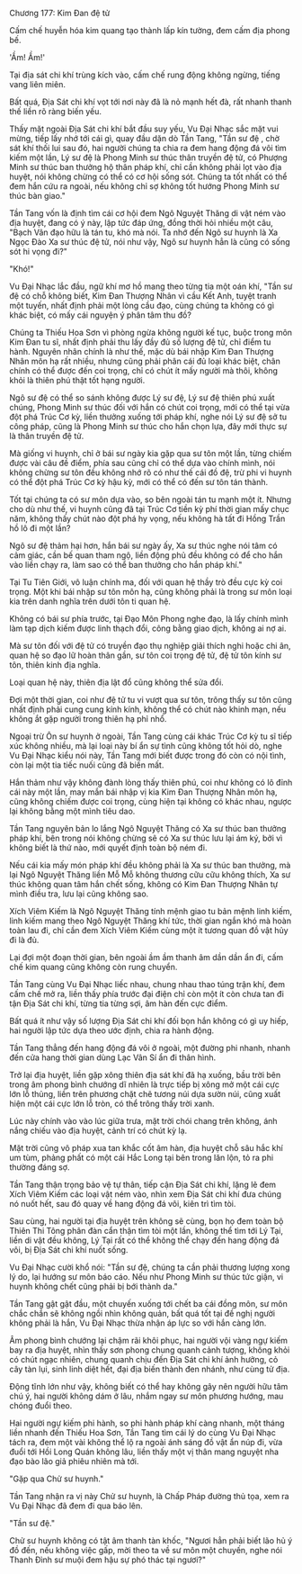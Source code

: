 




Chương 177: Kim Đan đệ tử


Cấm chế huyễn hóa kim quang tạo thành lấp kín tường, đem cấm địa phong bế.

'Ầm! Ầm!'

Tại địa sát chi khí trùng kích vào, cấm chế rung động không ngừng, tiếng vang liên miên.

Bất quá, Địa Sát chi khí vọt tới nơi này đã là nỏ mạnh hết đà, rất nhanh thanh thế liền rõ ràng biến yếu.

Thấy mặt ngoài Địa Sát chi khí bắt đầu suy yếu, Vu Đại Nhạc sắc mặt vui mừng, tiếp lấy nhớ tới cái gì, quay đầu dặn dò Tần Tang, "Tần sư đệ , chờ sát khí thối lui sau đó, hai người chúng ta chia ra đem hang động đá vôi tìm kiếm một lần, Lý sư đệ là Phong Minh sư thúc thân truyền đệ tử, có Phượng Minh sư thúc ban thưởng hộ thân pháp khí, chỉ cần không phải lọt vào địa huyệt, nói không chừng có thể có cơ hội sống sót. Chúng ta tốt nhất có thể đem hắn cứu ra ngoài, nếu không chỉ sợ không tốt hướng Phong Minh sư thúc bàn giao."

Tần Tang vốn là định tìm cái cơ hội đem Ngô Nguyệt Thăng di vật ném vào địa huyệt, đang có ý này, lập tức đáp ứng, đồng thời hỏi nhiều một câu, "Bạch Vân đạo hữu là tán tu, khó mà nói. Ta nhớ đến Ngô sư huynh là Xa Ngọc Đào Xa sư thúc đệ tử, nói như vậy, Ngô sư huynh hẳn là cũng có sống sót hi vọng đi?"

"Khó!"

Vu Đại Nhạc lắc đầu, ngữ khí mơ hồ mang theo từng tia một oán khí, "Tần sư đệ có chỗ không biết, Kim Đan Thượng Nhân vì cầu Kết Anh, tuyệt tranh một tuyến, nhất định phải một lòng cầu đạo, cùng chúng ta không có gì khác biệt, có mấy cái nguyện ý phân tâm thu đồ?

Chúng ta Thiếu Hoa Sơn vì phòng ngừa không người kế tục, buộc trong môn Kim Đan tu sĩ, nhất định phải thu lấy đầy đủ số lượng đệ tử, chỉ điểm tu hành. Nguyên nhân chính là như thế, mặc dù bái nhập Kim Đan Thượng Nhân môn hạ rất nhiều, nhưng cũng phải phân cái đủ loại khác biệt, chân chính có thể được đến coi trọng, chỉ có chút ít mấy người mà thôi, không khỏi là thiên phú thật tốt hạng người.

Ngô sư đệ có thể so sánh không được Lý sư đệ, Lý sư đệ thiên phú xuất chúng, Phong Minh sư thúc đối với hắn có chút coi trọng, mới có thể tại vừa đột phá Trúc Cơ kỳ, liền thưởng xuống tới pháp khí, nghe nói Lý sư đệ sở tu công pháp, cũng là Phong Minh sư thúc cho hắn chọn lựa, đây mới thực sự là thân truyền đệ tử.

Mà giống vi huynh, chỉ ở bái sư ngày kia gặp qua sư tôn một lần, từng chiếm được vài câu đề điểm, phía sau cũng chỉ có thể dựa vào chính mình, nói không chừng sư tôn đều không nhớ rõ có như thế cái đồ đệ, trừ phi vi huynh có thể đột phá Trúc Cơ kỳ hậu kỳ, mới có thể có đến sư tôn tán thành.

Tốt tại chúng ta có sư môn dựa vào, so bên ngoài tán tu mạnh một ít. Nhưng cho dù như thế, vi huynh cũng đã tại Trúc Cơ tiền kỳ phí thời gian mấy chục năm, không thấy chút nào đột phá hy vọng, nếu không hà tất đi Hồng Trần hồ lô đi một lần?

Ngô sư đệ thảm hại hơn, hắn bái sư ngày ấy, Xa sư thúc nghe nói tâm có cảm giác, cần bế quan tham ngộ, liền động phủ đều không có để cho hắn vào liền chạy ra, làm sao có thể ban thưởng cho hắn pháp khí."

Tại Tu Tiên Giới, vô luận chính ma, đối với quan hệ thầy trò đều cực kỳ coi trọng. Một khi bái nhập sư tôn môn hạ, cũng không phải là trong sư môn loại kia trên danh nghĩa trên dưới tôn ti quan hệ.

Không có bái sư phía trước, tại Đạo Môn Phong nghe đạo, là lấy chính mình làm tạp dịch kiếm được linh thạch đổi, công bằng giao dịch, không ai nợ ai.

Mà sư tôn đối với đệ tử có truyền đạo thụ nghiệp giải thích nghi hoặc chi ân, quan hệ so đạo lữ hoàn thân gần, sư tôn coi trọng đệ tử, đệ tử tôn kính sư tôn, thiên kinh địa nghĩa.

Loại quan hệ này, thiên địa lật đổ cũng không thể sửa đổi.

Đợi một thời gian, coi như đệ tử tu vi vượt qua sư tôn, trông thấy sư tôn cũng nhất định phải cung cung kính kính, không thể có chút nào khinh mạn, nếu không ắt gặp người trong thiên hạ phỉ nhổ.

Ngoại trừ Ôn sư huynh ở ngoài, Tần Tang cùng cái khác Trúc Cơ kỳ tu sĩ tiếp xúc không nhiều, mà lại loại này bí ẩn sự tình cũng không tốt hỏi dò, nghe Vu Đại Nhạc kiểu nói này, Tần Tang mới biết được trong đó còn có nội tình, còn lại một tia tiếc nuối cũng đã biến mất.

Hắn thảm như vậy không đành lòng thấy thiên phú, coi như không có lô đỉnh cái này một lần, may mắn bái nhập vị kia Kim Đan Thượng Nhân môn hạ, cũng không chiếm được coi trọng, cùng hiện tại không có khác nhau, ngược lại không bằng một mình tiêu dao.

Tần Tang nguyên bản lo lắng Ngô Nguyệt Thăng có Xa sư thúc ban thưởng pháp khí, bên trong nói không chừng sẽ có Xa sư thúc lưu lại ám ký, bởi vì không biết là thứ nào, mới quyết định toàn bộ ném đi.

Nếu cái kia mấy món pháp khí đều không phải là Xa sư thúc ban thưởng, mà lại Ngô Nguyệt Thăng liền Mỗ Mỗ không thương cữu cữu không thích, Xa sư thúc không quan tâm hắn chết sống, không có Kim Đan Thượng Nhân tự mình điều tra, lưu lại cũng không sao.

Xích Viêm Kiếm là Ngô Nguyệt Thăng tính mệnh giao tu bản mệnh linh kiếm, linh kiếm mang theo Ngô Nguyệt Thăng khí tức, thời gian ngắn khó mà hoàn toàn lau đi, chỉ cần đem Xích Viêm Kiếm cùng một ít tương quan đồ vật hủy đi là đủ.

Lại đợi một đoạn thời gian, bên ngoài ầm ầm thanh âm dần dần ẩn đi, cấm chế kim quang cũng không còn rung chuyển.

Tần Tang cùng Vu Đại Nhạc liếc nhau, chung nhau thao túng trận khí, đem cấm chế mở ra, liền thấy phía trước đại điện chỉ còn một ít còn chưa tan đi tận Địa Sát chi khí, từng tia từng sợi, âm hàn đến cực điểm.

Bất quá ít như vậy số lượng Địa Sát chi khí đối bọn hắn không có gì uy hiếp, hai người lập tức dựa theo ước định, chia ra hành động.

Tần Tang thẳng đến hang động đá vôi ở ngoài, một đường phi nhanh, nhanh đến cửa hang thời gian dùng Lạc Vân Sí ẩn đi thân hình.

Trở lại địa huyệt, liền gặp xông thiên địa sát khí đã hạ xuống, bầu trời bên trong âm phong bình chướng dĩ nhiên là trực tiếp bị xông mở một cái cực lớn lỗ thủng, liền trên phương chặt chẽ tương núi dựa sườn núi, cũng xuất hiện một cái cực lớn lỗ tròn, có thể trông thấy trời xanh.

Lúc này chính vào vào lúc giữa trưa, mặt trời chói chang trên không, ánh nắng chiếu vào địa huyệt, cảnh trí có chút kỳ lạ.

Mặt trời cũng vô pháp xua tan khắc cốt âm hàn, địa huyệt chỗ sâu hắc khí um tùm, phảng phất có một cái Hắc Long tại bên trong lăn lộn, tỏ ra phi thường đáng sợ.

Tần Tang thận trọng bảo vệ tự thân, tiếp cận Địa Sát chi khí, lặng lẽ đem Xích Viêm Kiếm các loại vật ném vào, nhìn xem Địa Sát chi khí đưa chúng nó nuốt hết, sau đó quay về hang động đá vôi, kiên trì tìm tòi.

Sau cùng, hai người tại địa huyệt trên không sẽ cùng, bọn họ đem toàn bộ Thiên Thi Tông phân đàn cẩn thận tìm tòi một lần, không thể tìm tới Lý Tại, liền di vật đều không, Lý Tại rất có thể không thể chạy đến hang động đá vôi, bị Địa Sát chi khí nuốt sống.

Vu Đại Nhạc cười khổ nói: "Tần sư đệ, chúng ta cần phải thương lượng xong lý do, lại hướng sư môn báo cáo. Nếu như Phong Minh sư thúc tức giận, vi huynh không chết cũng phải bị bới thành da."

Tần Tang gật gật đầu, một chuyến xuống tới chết ba cái đồng môn, sư môn chắc chắn sẽ không ngồi nhìn không quản, bất quá tốt tại đề nghị người không phải là hắn, Vu Đại Nhạc thừa nhận áp lực so với hắn càng lớn.

Âm phong bình chướng lại chậm rãi khôi phục, hai người vội vàng ngự kiếm bay ra địa huyệt, nhìn thấy sơn phong chung quanh cảnh tượng, không khỏi có chút ngạc nhiên, chung quanh chịu đến Địa Sát chi khí ảnh hưởng, cỏ cây tàn lụi, sinh linh diệt hết, đại địa biến thành đen nhánh, như cùng tử địa.

Động tĩnh lớn như vậy, không biết có thể hay không gây nên người hữu tâm chú ý, hai người không dám ở lâu, nhắm ngay sư môn phương hướng, mau chóng đuổi theo.

Hai người ngự kiếm phi hành, so phi hành pháp khí càng nhanh, một tháng liền nhanh đến Thiếu Hoa Sơn, Tần Tang tìm cái lý do cùng Vu Đại Nhạc tách ra, đem một vài không thể lộ ra ngoài ánh sáng đồ vật ẩn núp đi, vừa đuổi tới Hồi Long Quán không lâu, liền thấy một vị thân mang nguyệt nha đạo bào lão giả phiêu nhiên mà tới.

"Gặp qua Chử sư huynh."

Tần Tang nhận ra vị này Chử sư huynh, là Chấp Pháp đường thủ tọa, xem ra Vu Đại Nhạc đã đem đi qua báo lên.

"Tần sư đệ."

Chử sư huynh không có tật âm thanh tàn khốc, "Ngươi hẳn phải biết lão hủ ý đồ đến, nếu không việc gấp, mời theo ta về sư môn một chuyến, nghe nói Thanh Đình sư muội đem hậu sự phó thác tại ngươi?"




